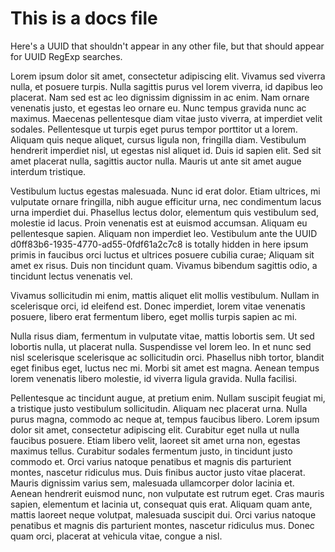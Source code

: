 # This is a docs file

Here's a UUID that shouldn't appear in any other file, but that should appear
for UUID RegExp searches.

Lorem ipsum dolor sit amet, consectetur adipiscing elit. Vivamus sed viverra nulla, et posuere turpis. Nulla sagittis purus vel lorem viverra, id dapibus leo placerat. Nam sed est ac leo dignissim dignissim in ac enim. Nam ornare venenatis justo, et egestas leo ornare eu. Nunc tempus gravida nunc ac maximus. Maecenas pellentesque diam vitae justo viverra, at imperdiet velit sodales. Pellentesque ut turpis eget purus tempor porttitor ut a lorem. Aliquam quis neque aliquet, cursus ligula non, fringilla diam. Vestibulum hendrerit imperdiet nisl, ut egestas nisl aliquet id. Duis id sapien elit. Sed sit amet placerat nulla, sagittis auctor nulla. Mauris ut ante sit amet augue interdum tristique.

Vestibulum luctus egestas malesuada. Nunc id erat dolor. Etiam ultrices, mi vulputate ornare fringilla, nibh augue efficitur urna, nec condimentum lacus urna imperdiet dui. Phasellus lectus dolor, elementum quis vestibulum sed, molestie id lacus. Proin venenatis est at euismod accumsan. Aliquam eu pellentesque sapien. Aliquam non imperdiet leo.
Vestibulum ante the UUID d0ff83b6-1935-4770-ad55-0fdf61a2c7c8 is totally hidden in here ipsum primis in faucibus orci luctus et ultrices posuere cubilia curae; Aliquam sit amet ex risus. Duis non tincidunt quam. Vivamus bibendum sagittis odio, a tincidunt lectus venenatis vel.

Vivamus sollicitudin mi enim, mattis aliquet elit mollis vestibulum. Nullam in scelerisque orci, id eleifend est. Donec imperdiet, lorem vitae venenatis posuere, libero erat fermentum libero, eget mollis turpis sapien ac mi.

Nulla risus diam, fermentum in vulputate vitae, mattis lobortis sem. Ut sed lobortis nulla, ut placerat nulla. Suspendisse vel lorem leo. In et nunc sed nisl scelerisque scelerisque ac sollicitudin orci. Phasellus nibh tortor, blandit eget finibus eget, luctus nec mi. Morbi sit amet est magna. Aenean tempus lorem venenatis libero molestie, id viverra ligula gravida. Nulla facilisi.

Pellentesque ac tincidunt augue, at pretium enim. Nullam suscipit feugiat mi, a tristique justo vestibulum sollicitudin. Aliquam nec placerat urna. Nulla purus magna, commodo ac neque at, tempus faucibus libero. Lorem ipsum dolor sit amet, consectetur adipiscing elit. Curabitur eget nulla ut nulla faucibus posuere. Etiam libero velit, laoreet sit amet urna non, egestas maximus tellus. Curabitur sodales fermentum justo, in tincidunt justo commodo et. Orci varius natoque penatibus et magnis dis parturient montes, nascetur ridiculus mus. Duis finibus auctor justo vitae placerat. Mauris dignissim varius sem, malesuada ullamcorper dolor lacinia et. Aenean hendrerit euismod nunc, non vulputate est rutrum eget. Cras mauris sapien, elementum et lacinia ut, consequat quis erat. Aliquam quam ante, mattis laoreet neque volutpat, malesuada suscipit dui. Orci varius natoque penatibus et magnis dis parturient montes, nascetur ridiculus mus. Donec quam orci, placerat at vehicula vitae, congue a nisl.

